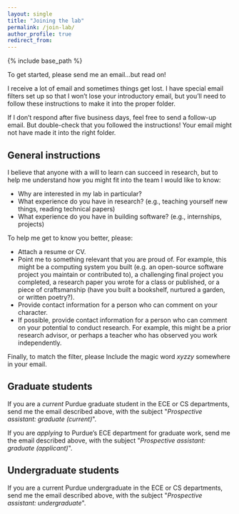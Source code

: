 ```yaml
---
layout: single
title: "Joining the lab"
permalink: /join-lab/
author_profile: true
redirect_from: 
---
```


{% include base_path %}

To get started, please send me an email...but read on!

I receive a lot of email and sometimes things get lost. I have special email filters set up so that I won’t lose your introductory email, but you’ll need to follow these instructions to make it into the proper folder.

If I don’t respond after five business days, feel free to send a follow-up email. But double-check that you followed the instructions! Your email might not have made it into the right folder.

## General instructions

I believe that anyone with a will to learn can succeed in research, but to help me understand how you might fit into the team I would like to know:

- Why are interested in my lab in particular?
- What experience do you have in research? (e.g., teaching yourself new things, reading technical papers)
- What experience do you have in building software? (e.g., internships, projects)

To help me get to know you better, please:

- Attach a resume or CV.
- Point me to something relevant that you are proud of. For example, this might be a computing system you built (e.g. an open-source software project you maintain or contributed to), a challenging final project you completed, a research paper you wrote for a class or published, or a piece of craftsmanship (have you built a bookshelf, nurtured a garden, or written poetry?).
- Provide contact information for a person who can comment on your character.
- If possible, provide contact information for a person who can comment on your potential to conduct research. For example, this might be a prior research advisor, or perhaps a teacher who has observed you work independently.

Finally, to match the filter, please Include the magic word *xyzzy* somewhere in your email.

## Graduate students

If you are a *current* Purdue graduate student in the ECE or CS departments, send me the email described above, with the subject "*Prospective assistant: graduate (current)*".

If you are *applying* to Purdue’s ECE department for graduate work, send me the email described above, with the subject "*Prospective assistant: graduate (applicant)*".

## Undergraduate students

If you are a current Purdue undergraduate in the ECE or CS departments, send me the email described above, with the subject "*Prospective assistant: undergraduate*".
